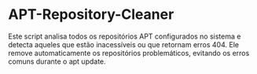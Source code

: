 # APT-Repository-Cleaner
Este script analisa todos os repositórios APT configurados no sistema e detecta aqueles que estão inacessíveis ou que retornam erros 404. Ele remove automaticamente os repositórios problemáticos, evitando os erros comuns durante o apt update.
